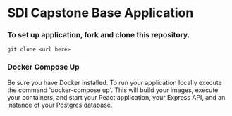 # SDI Capstone Base Application

### To set up application, fork and clone this repository.  
`git clone <url here>`

### Docker Compose Up
Be sure you have Docker installed.
To run your application locally execute the command 'docker-compose up'.  This will build your images, execute your containers, and start your React application, your Express API, and an instance of your Postgres database.  

